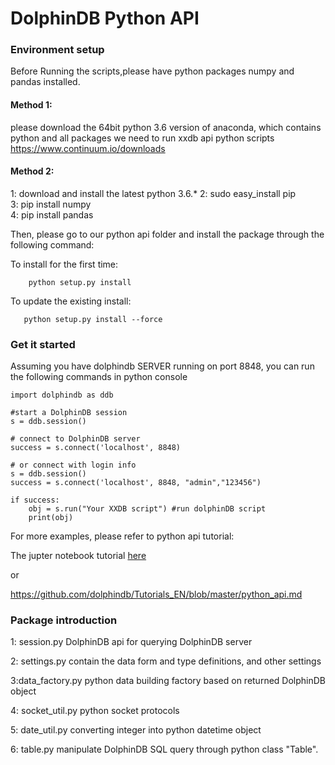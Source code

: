 # DolphinDB Python API


### Environment setup

Before Running the scripts,please have python packages numpy and pandas installed.

#### Method 1:
please download the 64bit python 3.6 version of anaconda, which contains python and all packages we need to run xxdb api python scripts
https://www.continuum.io/downloads


#### Method 2:
1: download and install the latest python 3.6.*
2: sudo easy_install pip  
3: pip install numpy  
4: pip install pandas  


Then, please go to our python api folder and install the package through the following command:

To install for the first time:
```
    python setup.py install
```
To update the existing install:
```   
   python setup.py install --force
```

### Get it started

Assuming you have dolphindb SERVER running on port 8848, you can run the following commands in python console

```
import dolphindb as ddb
    
#start a DolphinDB session
s = ddb.session() 
    
# connect to DolphinDB server
success = s.connect('localhost', 8848)
    
# or connect with login info
s = ddb.session() 
success = s.connect('localhost', 8848, "admin","123456") 
    
if success:
    obj = s.run("Your XXDB script") #run dolphinDB script
    print(obj)
```

For more examples, please refer to python api tutorial:

The jupter notebook tutorial [here](tutorial.ipynb)

or

https://github.com/dolphindb/Tutorials_EN/blob/master/python_api.md

###  Package introduction

1: session.py 
DolphinDB api for querying DolphinDB server

2: settings.py
contain the data form and type definitions, and other settings

3:data_factory.py
python data building factory based on returned DolphinDB object

4: socket_util.py
python socket protocols

5: date_util.py
converting integer into python datetime object

6: table.py
manipulate DolphinDB SQL query through python class "Table".
